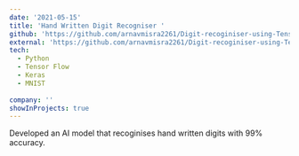 ```yaml
---
date: '2021-05-15'
title: 'Hand Written Digit Recogniser '
github: 'https://github.com/arnavmisra2261/Digit-recoginiser-using-Tensor-flow-MNIST-dataset-and-Keras'
external: 'https://github.com/arnavmisra2261/Digit-recoginiser-using-Tensor-flow-MNIST-dataset-and-Keras'
tech:
  - Python
  - Tensor Flow
  - Keras
  - MNIST 
  
company: ''
showInProjects: true
---
```


Developed an AI model that recoginises hand written digits with 99% accuracy. 
